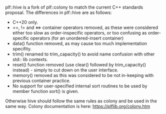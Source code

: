 plf::hive is a fork of plf::colony to match the current C++ standards proposal.
The differences in plf::hive are as follows:
* C++20 only.
* ==, != and <=> container operators removed, as these were considered either too slow as order-inspecific operators, or too confusing as order-specific operators (for an unordered-insert container)
* data() function removed, as may cause too much implementation specifity.
* trim() renamed to trim_capacity() to avoid name confusion with other std:: lib contexts.
* reset() function removed (use clear() followed by trim_capacity() instead) - simply to cut down on the user interface.
* memory() removed as this was considered to be not in-keeping with previous container practice.
* No support for user-specified internal sort routines to be used by member function sort() is given.

Otherwise hive should follow the same rules as colony and be used in the same way. Colony documentation is here:
https://plflib.org/colony.htm